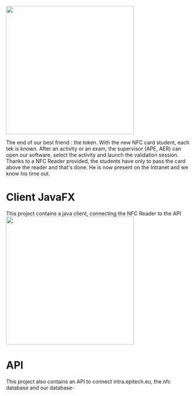 <img src="http://img4.hostingpics.net/pics/376938epicheck.png" width="350">

The end of our best friend : the token.
With the new NFC card student, each tek is known.
After an activity or an exam, the supervisor (APE, AER) can open our software, select the activity and launch the validation session.
Thanks to a NFC Reader provided, the students have only to pass the card above the reader and that's done. He is now present on the Intranet and we know his time out.

# Client JavaFX
This project contains a java client, connecting the NFC Reader to the API
<img src="http://www.zupimages.net/viewer.php?id=16/44/108y.gif" width="350">

# API
This project also contains an API to connect intra.epitech.eu, the nfc database and our database-
